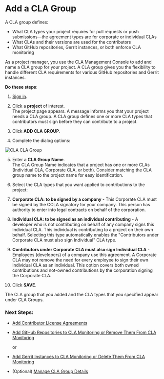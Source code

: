 # Add a CLA Group

A CLA group defines:

* What CLA types your project requires for pull requests or push submissions—the agreement types are for corporate or individual CLAs
* What CLAs and their versions are used for the contributors
* What GitHub repositories, Gerrit instances, or both enforce CLA monitoring

As a project manager, you use the CLA Management Console to add and name a CLA group for your project. A CLA group gives you the flexibility to handle different CLA requirements for various GitHub repositories and Gerrit instances.

**Do these steps**:

1. [Sign in](sign-in-to-the-cla-management-console.md).

2. Click a **project** of interest.  
The project page appears. A message informs you that your project needs a CLA group. A CLA group defines one or more CLA types that contributors must sign before they can contribute to a project.

3. Click **ADD CLA GROUP**.

4. Complete the dialog options:

![CLA CLA Group](../../../.gitbook/assets/cla-cla-group.png)

5. Enter a **CLA Group Name**.  
The CLA Group Name indicates that a project has one or more CLAs \(Individual CLA, Corporate CLA, or both\). Consider matching the CLA group name to the project name for easy identification.

6. Select the CLA types that you want applied to contributions to the project:

1. **Corporate CLA: to be signed by a company** - This Corporate CLA must be signed by the CCLA signatory for your company. This person has authority to enter into legal contracts on behalf of the corporation.
2. **Individual CLA: to be signed as an individual contributing** - A developer who is not contributing on behalf of any company signs this Individual CLA. This individual is contributing to a project on their own behalf. Selecting this type automatically enables the "Contributors under Corporate CLA must also sign Individual" CLA type.
3. **Contributors under Corporate CLA must also sign Individual CLA** - Employees \(developers\) of a company use this agreement. A Corporate CLA may not remove the need for every employee to sign their own Individual CLA as an individual. This option covers both owned contributions and not-owned contributions by the corporation signing the Corporate CLA.

7. Click **SAVE**.

The CLA group that you added and the CLA types that you specified appear under CLA Groups.

### Next Steps:

* [Add Contributor License Agreements](add-contributor-license-agreements.md)
* [Add GitHub Repositories to CLA Monitoring or Remove Them From CLA Monitoring](add-github-repositories-to-cla-monitoring-or-remove-them-from-cla-monitoring.md)

  or

* [Add Gerrit Instances to CLA Monitoring or Delete Them From CLA Monitoring](add-gerrit-instances-to-cla-monitoring-or-delete-them-from-cla-monitoring.md)
* \(Optional\) [Manage CLA Group Details](manage-cla-group-details.md)



